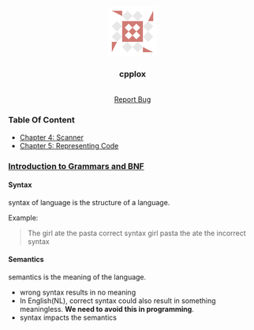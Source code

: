  <!-- PROJECT LOGO -->
<br />
<p style="text-align: center" align="center">
  <a href="https://github.com/kana800/sinlang">
  <img src="images/sinlang.png" alt="logo"> 
  </a>

  <h3 align="center">cpplox</h3>
  <p align="center">
    <br />
    <a href="https://github.com/kana800/sinlang/issues">Report Bug</a>
  </p>
</p>


### Table Of Content

- [Chapter 4: Scanner](https://github.com/kana800/sinlang/tree/chp4)
- [Chapter 5: Representing Code](https://github.com/kana800/sinlang/tree/chp4)


### [Introduction to Grammars and BNF](https://www.youtube.com/watch?v=F25ez8s3AsQ)

#### Syntax

syntax of language is the structure of a language.

Example: 
>The girl ate the pasta
correct syntax
> girl pasta the ate the 
incorrect syntax

#### Semantics

semantics is the meaning of the language.

- wrong syntax results in no meaning
- In English(NL), correct syntax could also result in something meaningless. **We need to avoid this in programming**. 
- syntax impacts the semantics
